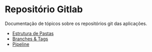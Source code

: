 # Repositório Gitlab

Documentação de tópicos sobre os repositórios git das aplicações.

- [Estrutura de Pastas](./estrutura-pastas.md)
- [Branches & Tags](./branchs-tags.md)
- [Pipeline](./pipeline.md)